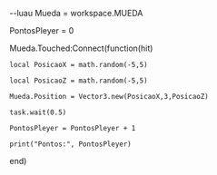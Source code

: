 --luau
Mueda = workspace.MUEDA

PontosPleyer = 0


Mueda.Touched:Connect(function(hit)
	
	local PosicaoX = math.random(-5,5)
	
	local PosicaoZ = math.random(-5,5)
	
	Mueda.Position = Vector3.new(PosicaoX,3,PosicaoZ)
	
	task.wait(0.5)
	
	PontosPleyer = PontosPleyer + 1
	
	print("Pontos:", PontosPleyer)
	
end)
